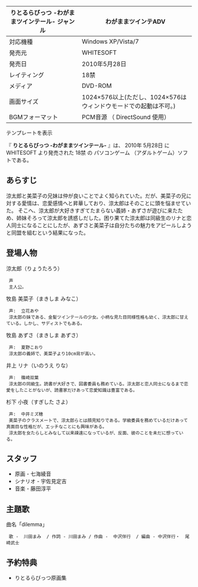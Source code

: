 りとるらびっつ -わがままツインテール-  ジャンル  |  わがままツインテADV   
---|---  
対応機種  |  Windows XP/Vista/7   
発売元  |  WHITESOFT   
発売日  |  2010年5月28日   
レイティング  |  18禁   
メディア  |  DVD-ROM   
画面サイズ  |  1024×576以上(ただし、1024×576はウィンドウモードでの起動は不可。)   
BGMフォーマット  |  PCM音源  （  DirectSound  使用）   
テンプレートを表示  
  
『 **りとるらびっつ -わがままツインテール-** 』は、  2010年  5月28日  に  WHITESOFT  より発売された  18禁  の
パソコンゲーム  （アダルトゲーム）ソフトである。

##  あらすじ  

涼太郎と美菜子の兄妹は仲が良いことでよく知られていた。だが、美菜子の兄に対する愛情は、恋愛感情へと昇華しており、涼太郎はそのことに頭を悩ませていた。
そこへ、涼太郎が大好きすぎてたまらない義姉・あずさが遊びに来たため、姉妹そろって涼太郎を誘惑しだした。困り果てた涼太郎は同級生のリナと恋人同士になることにしたが、あずさと美菜子は自分たちの魅力をアピールしようと同盟を組むという結果になった。

##  登場人物  

涼太郎（りょうたろう）

     声 
     主人公。 
牧島 美菜子（まきしま みなこ）

     声:  立花あや 
     涼太郎の妹である、金髪ツインテールの少女。小柄な見た目同様性格も幼く、涼太郎に甘えている。しかし、サディストでもある。 
牧島 あずさ（まきしま あずさ）

     声:  夏野こおり 
     涼太郎の義姉で、美菜子より10cm背が高い。 
井上 リナ（いのうえ りな）

     声:  篠崎双葉 
     涼太郎の同級生。読書が大好きで、図書委員も務めている。涼太郎と恋人同士になるまで恋愛をしたことがないが、読書家だけあって恋愛知識は豊富である。 
杉下 小夜（すぎした さよ）

     声:  中井ミズ穂 
     美菜子のクラスメートで、涼太郎らとは顔見知りである。学級委員を務めているだけあって真面目な性格だが、エッチなことにも興味がある。 
     涼太郎を女たらしとみなして以来疎遠になっているが、反面、彼のことを未だに想っている。 

##  スタッフ  

  * 原画 -  七海綾音 
  * シナリオ -  宇佐見定吉 
  * 音楽 -  藤田淳平 

##  主題歌  

曲名「dilemma」

     歌 -  川田まみ  / 作詞 - 川田まみ / 作曲 -  中沢伴行  / 編曲 - 中沢伴行・  尾崎武士 

##  予約特典  

  * りとるらびっつ原画集 


